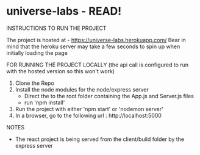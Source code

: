 # universe-labs - READ!
 
INSTRUCTIONS TO RUN THE PROJECT

The project is hosted at - https://universe-labs.herokuapp.com/
Bear in mind that the heroku server may take a few seconds to spin up when initially loading the page




FOR RUNNING THE PROJECT LOCALLY (the api call is configured to run with the hosted version so this won't work)

1. Clone the Repo
2. Install the node modules for the node/express server
   - Direct the to the root folder containing the App.js and Server.js files
   - run 'npm install'
3. Run the project with either 'npm start' or 'nodemon server'
4. In a browser, go to the following url : http://localhost:5000


NOTES
- The react project is being served from the client/build folder by the express server
